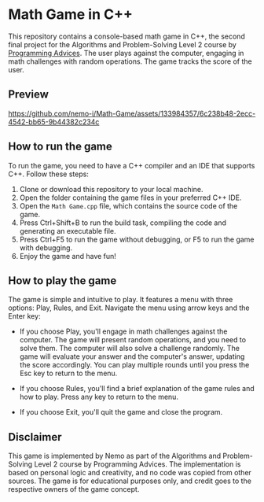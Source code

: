 # Math Game in C++

This repository contains a console-based math game in C++, the second final project for the Algorithms and Problem-Solving Level 2 course by [Programming Advices](https://programmingadvices.com/). The user plays against the computer, engaging in math challenges with random operations. The game tracks the score of the user.

## Preview



https://github.com/nemo-i/Math-Game/assets/133984357/6c238b48-2ecc-4542-bb65-9b44382c234c



## How to run the game

To run the game, you need to have a C++ compiler and an IDE that supports C++. Follow these steps:

1. Clone or download this repository to your local machine.
2. Open the folder containing the game files in your preferred C++ IDE.
3. Open the `Math Game.cpp` file, which contains the source code of the game.
4. Press Ctrl+Shift+B to run the build task, compiling the code and generating an executable file.
5. Press Ctrl+F5 to run the game without debugging, or F5 to run the game with debugging.
6. Enjoy the game and have fun!

## How to play the game

The game is simple and intuitive to play. It features a menu with three options: Play, Rules, and Exit. Navigate the menu using arrow keys and the Enter key:

- If you choose Play, you'll engage in math challenges against the computer. The game will present random operations, and you need to solve them. The computer will also solve a challenge randomly. The game will evaluate your answer and the computer's answer, updating the score accordingly. You can play multiple rounds until you press the Esc key to return to the menu.
  
- If you choose Rules, you'll find a brief explanation of the game rules and how to play. Press any key to return to the menu.
  
- If you choose Exit, you'll quit the game and close the program.

## Disclaimer

This game is implemented by Nemo as part of the Algorithms and Problem-Solving Level 2 course by Programming Advices. The implementation is based on personal logic and creativity, and no code was copied from other sources. The game is for educational purposes only, and credit goes to the respective owners of the game concept.

